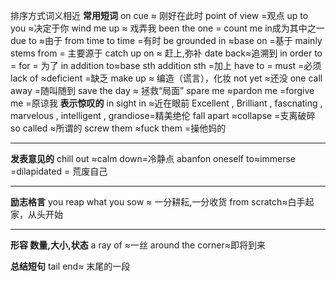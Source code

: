 排序方式词义相近
**常用短词**
	on cue ≈ 刚好在此时
	point of view =观点
	up to you ≈决定于你
	wind me up ≈ 戏弄我
	been the one = count me in成为其中之一
	due to ≈由于
	from time to time =有时
	be grounded in ≈base on =基于
	mainly stems from = 主要源于
	catch up on ≈ 赶上,弥补
	date back≈追溯到
	in order to = for = 为了
	in addition to≈base sth addition sth =加上
	have to = must =必须
	lack of ≈deficient =缺乏
	make up ≈ 编造（谎言），化妆
	not yet ≈还没
	one call away =随叫随到
	save the day ≈ 拯救“局面”
	spare me ≈pardon me =forgive me =原谅我
**表示惊叹的**
	in sight in ≈近在眼前
	Excellent , Brilliant , fascnating , marvelous , intelligent , grandiose=精美绝伦
	fall apart ≈collapse =支离破碎
	so called ≈所谓的
	screw them ≈fuck them =操他妈的

---
**发表意见的**
	chill out ≈calm down=冷静点
	abanfon oneself to≈immerse =dilapidated  = 荒废自己
	
---
**励志格言**
	you reap what you sow ≈ 一分耕耘,一分收货
	from scratch≈白手起家，从头开始

---
**形容 数量,大小,状态**
	a ray of ≈一丝
	around the corner≈即将到来
	

**总结短句**
	tail end≈ 末尾的一段







